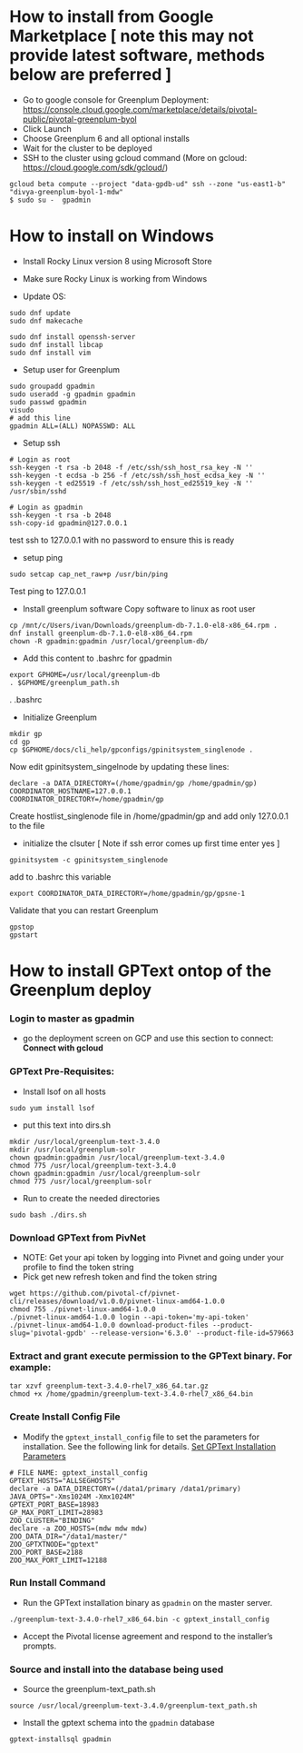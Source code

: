 # How to install from Google Marketplace [ note this may not provide latest software, methods below are preferred ]
- Go to google console for Greenplum Deployment: https://console.cloud.google.com/marketplace/details/pivotal-public/pivotal-greenplum-byol
- Click Launch
- Choose Greenplum 6 and all optional installs
- Wait for the cluster to be deployed
- SSH to the cluster using gcloud command (More on gcloud: https://cloud.google.com/sdk/gcloud/)

```
gcloud beta compute --project "data-gpdb-ud" ssh --zone "us-east1-b" "divya-greenplum-byol-1-mdw"
$ sudo su -  gpadmin
```

# How to install on Windows
- Install Rocky Linux version 8 using Microsoft Store
- Make sure Rocky Linux is working from Windows

- Update OS:
```
sudo dnf update
sudo dnf makecache

sudo dnf install openssh-server
sudo dnf install libcap
sudo dnf install vim
```

- Setup user for Greenplum
```
sudo groupadd gpadmin
sudo useradd -g gpadmin gpadmin
sudo passwd gpadmin
visudo
# add this line
gpadmin ALL=(ALL) NOPASSWD: ALL
```

- Setup ssh
```
# Login as root
ssh-keygen -t rsa -b 2048 -f /etc/ssh/ssh_host_rsa_key -N ''
ssh-keygen -t ecdsa -b 256 -f /etc/ssh/ssh_host_ecdsa_key -N ''
ssh-keygen -t ed25519 -f /etc/ssh/ssh_host_ed25519_key -N ''
/usr/sbin/sshd

# Login as gpadmin
ssh-keygen -t rsa -b 2048
ssh-copy-id gpadmin@127.0.0.1
```
test ssh to 127.0.0.1 with no password to ensure this is ready

- setup ping
```
sudo setcap cap_net_raw+p /usr/bin/ping
```
Test ping to 127.0.0.1

- Install greenplum software
Copy software to linux as root user
```
cp /mnt/c/Users/ivan/Downloads/greenplum-db-7.1.0-el8-x86_64.rpm .
dnf install greenplum-db-7.1.0-el8-x86_64.rpm
chown -R gpadmin:gpadmin /usr/local/greenplum-db/
```

- Add this content to .bashrc for gpadmin
```
export GPHOME=/usr/local/greenplum-db
. $GPHOME/greenplum_path.sh
```
. .bashrc

- Initialize Greenplum
```
mkdir gp
cd gp
cp $GPHOME/docs/cli_help/gpconfigs/gpinitsystem_singlenode .
```
Now edit gpinitsystem_singelnode by updating these lines:
```
declare -a DATA_DIRECTORY=(/home/gpadmin/gp /home/gpadmin/gp)
COORDINATOR_HOSTNAME=127.0.0.1
COORDINATOR_DIRECTORY=/home/gpadmin/gp
```

Create hostlist_singlenode file in /home/gpadmin/gp and add only 127.0.0.1 to the file

- initialize the clsuter [ Note if ssh error comes up first time enter yes ]
```
gpinitsystem -c gpinitsystem_singlenode
```

add to .bashrc this variable
```
export COORDINATOR_DATA_DIRECTORY=/home/gpadmin/gp/gpsne-1
```

Validate that  you can restart Greenplum
```
gpstop
gpstart
```

# How to install GPText ontop of the Greenplum deploy

### Login to master as gpadmin
* go the deployment screen on GCP and use this section to connect: **Connect with gcloud**

### GPText Pre-Requisites:
- Install lsof on all hosts
```
sudo yum install lsof
```
- put this text into dirs.sh 
```
mkdir /usr/local/greenplum-text-3.4.0
mkdir /usr/local/greenplum-solr
chown gpadmin:gpadmin /usr/local/greenplum-text-3.4.0
chmod 775 /usr/local/greenplum-text-3.4.0
chown gpadmin:gpadmin /usr/local/greenplum-solr
chmod 775 /usr/local/greenplum-solr
````
- Run to create the needed directories
```
sudo bash ./dirs.sh
```

### Download GPText from PivNet
* NOTE: Get your api token by logging into Pivnet and going under your profile to find the token string
* Pick get new refresh token and find the token string
```
wget https://github.com/pivotal-cf/pivnet-cli/releases/download/v1.0.0/pivnet-linux-amd64-1.0.0
chmod 755 ./pivnet-linux-amd64-1.0.0
./pivnet-linux-amd64-1.0.0 login --api-token='my-api-token' 
./pivnet-linux-amd64-1.0.0 download-product-files --product-slug='pivotal-gpdb' --release-version='6.3.0' --product-file-id=579663
```

### Extract and grant execute permission to the GPText binary. For example:
```
tar xzvf greenplum-text-3.4.0-rhel7_x86_64.tar.gz
chmod +x /home/gpadmin/greenplum-text-3.4.0-rhel7_x86_64.bin
```

### Create Install Config File

* Modify the `gptext_install_config` file to set the parameters for installation. See the following link for details. [Set GPText Installation Parameters](http://gptext.docs.pivotal.io/340/topics/installing.html#topic1__edit_config)

```
# FILE NAME: gptext_install_config
GPTEXT_HOSTS="ALLSEGHOSTS"
declare -a DATA_DIRECTORY=(/data1/primary /data1/primary)
JAVA_OPTS="-Xms1024M -Xmx1024M"
GPTEXT_PORT_BASE=18983
GP_MAX_PORT_LIMIT=28983
ZOO_CLUSTER="BINDING"
declare -a ZOO_HOSTS=(mdw mdw mdw)
ZOO_DATA_DIR="/data1/master/"
ZOO_GPTXTNODE="gptext"
ZOO_PORT_BASE=2188
ZOO_MAX_PORT_LIMIT=12188
```

### Run Install Command

* Run the GPText installation binary as `gpadmin` on the master server.

```
./greenplum-text-3.4.0-rhel7_x86_64.bin -c gptext_install_config
```

* Accept the Pivotal license agreement and respond to the installer’s prompts.

### Source and install into the database being used
* Source the greenplum-text_path.sh
```
source /usr/local/greenplum-text-3.4.0/greenplum-text_path.sh
```

* Install the gptext schema into the `gpadmin` database
```
gptext-installsql gpadmin
```

